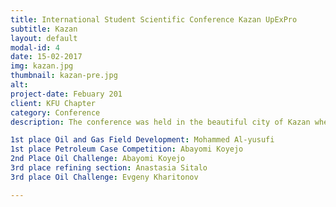```yaml
---
title: International Student Scientific Conference Kazan UpExPro
subtitle: Kazan
layout: default
modal-id: 4
date: 15-02-2017
img: kazan.jpg
thumbnail: kazan-pre.jpg
alt: 
project-date: Febuary 201
client: KFU Chapter
category: Conference
description: The conference was held in the beautiful city of Kazan where student from all over Russia and oversea gathered. The program included a scientific paper contest, a case competition and petroleum game "Oil Challenge". Our students participated with the following results:

1st place Oil and Gas Field Development: Mohammed Al-yusufi
1st place Petroleum Case Competition: Abayomi Koyejo
2nd Place Oil Challenge: Abayomi Koyejo
3rd place refining section: Anastasia Sitalo
3rd place Oil Challenge: Evgeny Kharitonov

---
```

